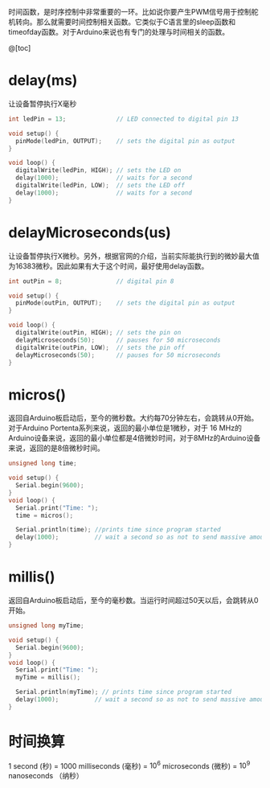 时间函数，是时序控制中非常重要的一环。比如说你要产生PWM信号用于控制舵机转向。那么就需要时间控制相关函数。它类似于C语言里的sleep函数和timeofday函数。对于Arduino来说也有专门的处理与时间相关的函数。

@[toc]

# delay(ms)

让设备暂停执行X毫秒


```cpp
int ledPin = 13;              // LED connected to digital pin 13

void setup() {
  pinMode(ledPin, OUTPUT);    // sets the digital pin as output
}

void loop() {
  digitalWrite(ledPin, HIGH); // sets the LED on
  delay(1000);                // waits for a second
  digitalWrite(ledPin, LOW);  // sets the LED off
  delay(1000);                // waits for a second
}
```

# delayMicroseconds(us)
让设备暂停执行X微秒。另外，根据官网的介绍，当前实际能执行到的微妙最大值为16383微秒。因此如果有大于这个时间，最好使用delay函数。

```cpp
int outPin = 8;               // digital pin 8

void setup() {
  pinMode(outPin, OUTPUT);    // sets the digital pin as output
}

void loop() {
  digitalWrite(outPin, HIGH); // sets the pin on
  delayMicroseconds(50);      // pauses for 50 microseconds
  digitalWrite(outPin, LOW);  // sets the pin off
  delayMicroseconds(50);      // pauses for 50 microseconds
}
```

# micros()

返回自Arduino板启动后，至今的微秒数。大约每70分钟左右，会跳转从0开始。对于Arduino  Portenta系列来说，返回的最小单位是1微秒，对于 16 MHz的Arduino设备来说，返回的最小单位都是4倍微妙时间，对于8MHz的Arduino设备来说，返回的是8倍微秒时间。

```cpp
unsigned long time;

void setup() {
  Serial.begin(9600);
}
void loop() {
  Serial.print("Time: ");
  time = micros();

  Serial.println(time); //prints time since program started
  delay(1000);          // wait a second so as not to send massive amounts of data
}
```

# millis()

返回自Arduino板启动后，至今的毫秒数。当运行时间超过50天以后，会跳转从0开始。

```cpp
unsigned long myTime;

void setup() {
  Serial.begin(9600);
}
void loop() {
  Serial.print("Time: ");
  myTime = millis();

  Serial.println(myTime); // prints time since program started
  delay(1000);          // wait a second so as not to send massive amounts of data
}
```


# 时间换算

1 second (秒) = 1000 milliseconds (毫秒) = $10^6$ microseconds (微秒) = $10^9$ nanoseconds （纳秒）
